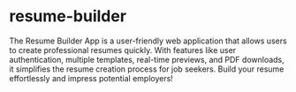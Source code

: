 # resume-builder
The Resume Builder App is a user-friendly web application that allows users to create professional resumes quickly. With features like user authentication, multiple templates, real-time previews, and PDF downloads, it simplifies the resume creation process for job seekers. Build your resume effortlessly and impress potential employers!
